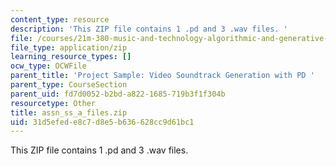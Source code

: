 ```yaml
---
content_type: resource
description: 'This ZIP file contains 1 .pd and 3 .wav files. '
file: /courses/21m-380-music-and-technology-algorithmic-and-generative-music-spring-2010/31d5efede8c7d8e5b636628cc9d61bc1_assn_ss_a_files.zip
file_type: application/zip
learning_resource_types: []
ocw_type: OCWFile
parent_title: 'Project Sample: Video Soundtrack Generation with PD '
parent_type: CourseSection
parent_uid: fd7d0052-b2bd-a822-1685-719b3f1f304b
resourcetype: Other
title: assn_ss_a_files.zip
uid: 31d5efed-e8c7-d8e5-b636-628cc9d61bc1
---
```

This ZIP file contains 1 .pd and 3 .wav files. 

